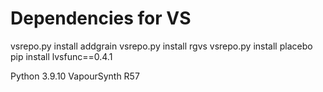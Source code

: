 # Dependencies for VS

vsrepo.py install addgrain
vsrepo.py install rgvs
vsrepo.py install placebo
pip install lvsfunc==0.4.1


Python 3.9.10
VapourSynth R57